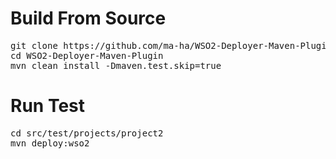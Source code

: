 Build From Source
=================
<pre>
git clone https://github.com/ma-ha/WSO2-Deployer-Maven-Plugin.git
cd WSO2-Deployer-Maven-Plugin
mvn clean install -Dmaven.test.skip=true
</pre>

Run Test
========
<pre>
cd src/test/projects/project2
mvn deploy:wso2
</pre>